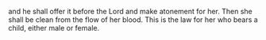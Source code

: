 and he shall offer it before the Lord and make atonement for her. Then she shall be clean from the flow of her blood. This is the law for her who bears a child, either male or female.
